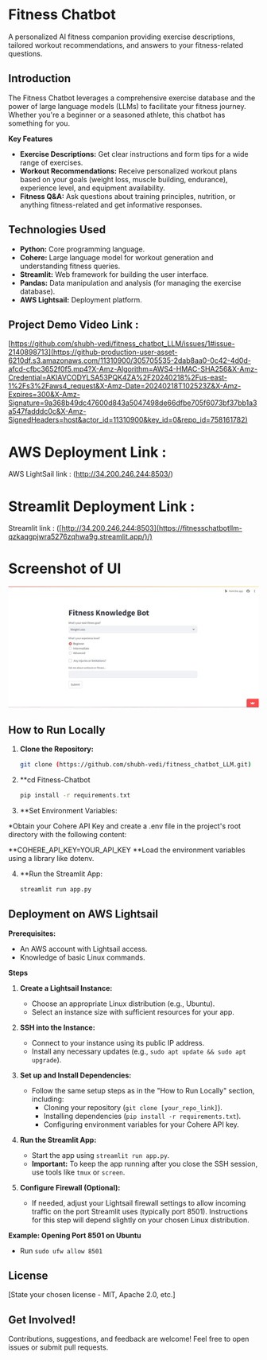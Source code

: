 # Fitness Chatbot

A personalized AI fitness companion providing exercise descriptions, tailored workout recommendations, and answers to your fitness-related questions.

## Introduction

The Fitness Chatbot leverages a  comprehensive exercise database and the power of large language models (LLMs) to facilitate your fitness journey. Whether you're a beginner or a seasoned athlete, this chatbot has something for you.

**Key Features**

* **Exercise Descriptions:** Get clear instructions and form tips for a wide range of exercises.
* **Workout Recommendations:** Receive personalized workout plans based on your goals (weight loss, muscle building, endurance), experience level, and equipment availability.
* **Fitness Q&A:**  Ask questions  about training principles, nutrition, or anything fitness-related and get informative responses. 

## Technologies Used

* **Python:** Core programming language.
* **Cohere:** Large language model for workout generation and understanding fitness queries.
* **Streamlit:**  Web framework for building the user interface.
* **Pandas:** Data manipulation and analysis (for managing the exercise database).
* **AWS Lightsail:** Deployment platform.

## Project Demo Video Link :

[https://github.com/shubh-vedi/fitness_chatbot_LLM/issues/1#issue-2140898713](https://github-production-user-asset-6210df.s3.amazonaws.com/11310900/305705535-2dab8aa0-0c42-4d0d-afcd-cfbc3652f0f5.mp4?X-Amz-Algorithm=AWS4-HMAC-SHA256&X-Amz-Credential=AKIAVCODYLSA53PQK4ZA%2F20240218%2Fus-east-1%2Fs3%2Faws4_request&X-Amz-Date=20240218T102523Z&X-Amz-Expires=300&X-Amz-Signature=9a368b49dc47600d843a5047498de66dfbe705f6073bf37bb1a3a547fadddc0c&X-Amz-SignedHeaders=host&actor_id=11310900&key_id=0&repo_id=758161782)

# AWS Deployment Link :

AWS LightSail link : (http://34.200.246.244:8503/)

# Streamlit Deployment Link :

Streamlit link : ([http://34.200.246.244:8503](https://fitnesschatbotllm-qzkaqgpjwra5276zqhwa9g.streamlit.app/)/)

# Screenshot of UI

![HomepageUI](Screenshot.JPG)

## How to Run Locally

1. **Clone the Repository:**
   ```bash
   git clone (https://github.com/shubh-vedi/fitness_chatbot_LLM.git)

2.  **cd Fitness-Chatbot
    ```bash
    pip install -r requirements.txt

3. **Set Environment Variables:

*Obtain your Cohere API Key and create a .env file in the project's root directory with the following content:

**COHERE_API_KEY=YOUR_API_KEY
**Load the environment variables using a library like dotenv.

4. **Run the Streamlit App:
    ```bash
    streamlit run app.py

## Deployment on AWS Lightsail

**Prerequisites:**

* An AWS account with Lightsail access.
* Knowledge of basic Linux commands.

**Steps**

1. **Create a Lightsail Instance:**

   * Choose an appropriate Linux distribution (e.g., Ubuntu).
   * Select an instance size with sufficient resources for your app.

2. **SSH into the Instance:**

   * Connect to your instance using its public IP address.
   * Install any necessary updates (e.g., `sudo apt update && sudo apt upgrade`).

3. **Set up and Install Dependencies:**

   * Follow the same setup steps as in the "How to Run Locally" section, including:
      * Cloning your repository (`git clone [your_repo_link]`).
      * Installing dependencies (`pip install -r requirements.txt`).
      * Configuring environment variables for your Cohere API key.

4. **Run the Streamlit App:**

   * Start the app using `streamlit run app.py`.
   * **Important:** To keep the app running after you close the SSH session, use tools like `tmux` or `screen`.

5. **Configure Firewall (Optional):**

   * If needed, adjust your Lightsail firewall settings to allow incoming traffic on the port Streamlit uses (typically port 8501). Instructions for this step will depend slightly on your chosen Linux distribution.

**Example: Opening Port 8501 on Ubuntu**

* Run `sudo ufw allow 8501`

## License

[State your chosen license - MIT, Apache 2.0, etc.]

## Get Involved!

Contributions, suggestions, and feedback are welcome! Feel free to open issues or submit pull requests.


